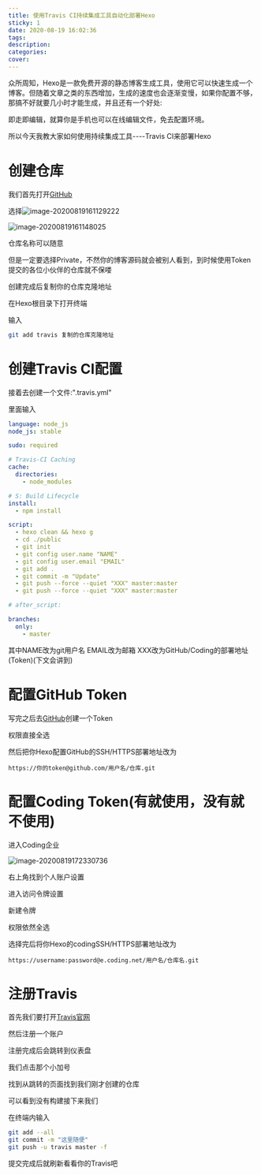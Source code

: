 ```yaml
---
title: 使用Travis CI持续集成工具自动化部署Hexo
sticky: 1
date: 2020-08-19 16:02:36
tags:
description:
categories:
cover:
---
```


众所周知，Hexo是一款免费开源的静态博客生成工具，使用它可以快速生成一个博客。但随着文章之类的东西增加，生成的速度也会逐渐变慢，如果你配置不够，那搞不好就要几小时才能生成，并且还有一个好处:

即走即编辑，就算你是手机也可以在线编辑文件，免去配置环境。

所以今天我教大家如何使用持续集成工具----Travis CI来部署Hexo

# 创建仓库

我们首先打开[GitHub](https://github.com/)

选择![image-20200819161129222](https://cdn.jsdelivr.net/gh/slblog-github/BlogFlies/Blog/Pic/image-20200819161129222.png)

![image-20200819161148025](https://cdn.jsdelivr.net/gh/slblog-github/BlogFlies/Blog/Pic/image-20200819161148025.png)

仓库名称可以随意

但是一定要选择Private，不然你的博客源码就会被别人看到，到时候使用Token提交的各位小伙伴的仓库就不保喽

创建完成后复制你的仓库克隆地址

在Hexo根目录下打开终端

输入

```bash
git add travis 复制的仓库克隆地址
```

# 创建Travis CI配置

接着去创建一个文件:".travis.yml"

里面输入

``` yaml
language: node_js
node_js: stable

sudo: required

# Travis-CI Caching
cache:
  directories:
    - node_modules

# S: Build Lifecycle
install:
  - npm install

script:
  - hexo clean && hexo g
  - cd ./public
  - git init
  - git config user.name "NAME"
  - git config user.email "EMAIL"
  - git add .
  - git commit -m "Update"
  - git push --force --quiet "XXX" master:master
  - git push --force --quiet "XXX" master:master

# after_script:

branches:
  only:
    - master
```

其中NAME改为git用户名 EMAIL改为邮箱 XXX改为GitHub/Coding的部署地址(Token)(下文会讲到)

# 配置GitHub Token

写完之后去[GitHub](https://github.com/settings/tokens)创建一个Token

权限直接全选

然后把你Hexo配置GitHub的SSH/HTTPS部署地址改为

```
https://你的token@github.com/用户名/仓库.git
```

# 配置Coding Token(有就使用，没有就不使用)

进入Coding企业

![image-20200819172330736](https://cdn.jsdelivr.net/gh/slblog-github/BlogFlies/Blog/Pic/20200819172348.png)

右上角找到个人账户设置

进入访问令牌设置

新建令牌

权限依然全选

选择完后将你Hexo的codingSSH/HTTPS部署地址改为

```
https://username:password@e.coding.net/用户名/仓库名.git
```

# 注册Travis

首先我们要打开[Travis官网](https://travis-ci.com/)

然后注册一个账户

注册完成后会跳转到仪表盘

我们点击那个小加号

找到从跳转的页面找到我们刚才创建的仓库

可以看到没有构建接下来我们

在终端内输入

```bash
git add --all
git commit -m "这里随便"
git push -u travis master -f
```

提交完成后就刷新看看你的Travis吧
